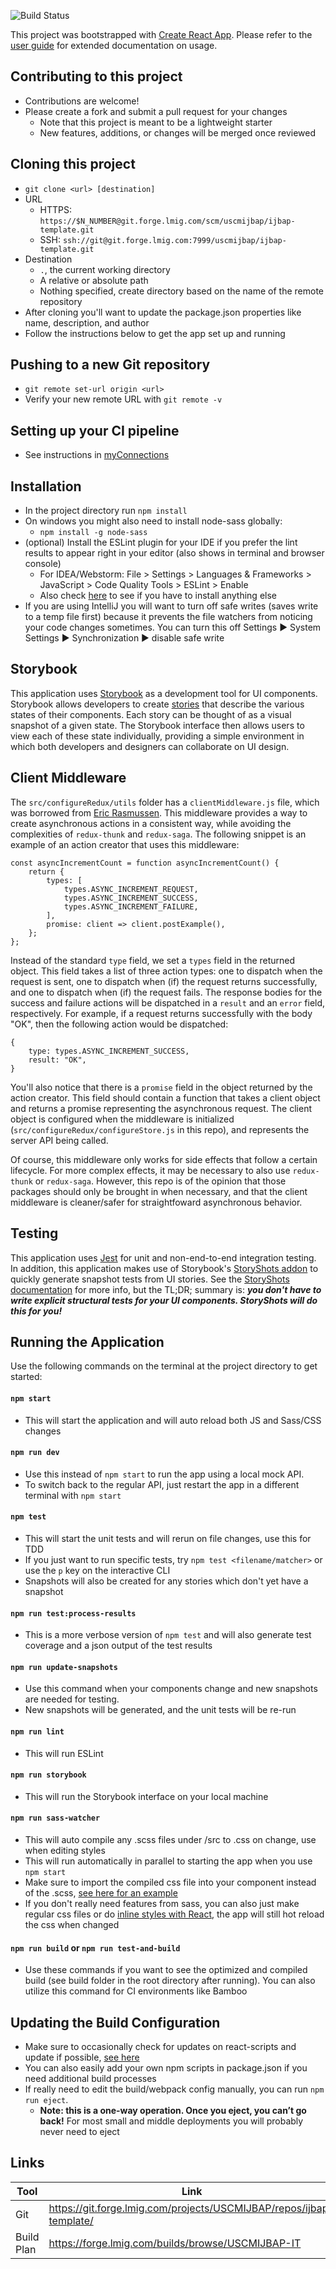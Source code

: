 ![Build Status](https://forge.lmig.com/builds/plugins/servlet/wittified/build-status/USCMIJBAP-IP)

This project was bootstrapped with [Create React App](https://github.com/facebookincubator/create-react-app). Please refer to the [user guide](https://github.com/facebookincubator/create-react-app/blob/master/packages/react-scripts/template/README.md) for extended documentation on usage.

## Contributing to this project
- Contributions are welcome!
- Please create a fork and submit a pull request for your changes
    * Note that this project is meant to be a lightweight starter
    * New features, additions, or changes will be merged once reviewed

## Cloning this project
  - `git clone <url> [destination]`
  - URL
    * HTTPS: `https://$N_NUMBER@git.forge.lmig.com/scm/uscmijbap/ijbap-template.git`
    * SSH: `ssh://git@git.forge.lmig.com:7999/uscmijbap/ijbap-template.git`
  - Destination
    * `.`, the current working directory
    * A relative or absolute path
    * Nothing specified, create directory based on the name of the remote repository
  - After cloning you'll want to update the package.json properties like name, description, and author
  - Follow the instructions below to get the app set up and running

## Pushing to a new Git repository
- `git remote set-url origin <url>`
- Verify your new remote URL with `git remote -v`

## Setting up your CI pipeline
- See instructions in [myConnections](https://myconnections.lmig.com/groups/angularjs/blog/2017/02/17/react-redux-from-code-to-cloud-in-10-minutes)


## Installation
- In the project directory run `npm install`
- On windows you might also need to install node-sass globally:
    * `npm install -g node-sass`
- (optional) Install the ESLint plugin for your IDE if you prefer the lint results to appear right in your editor (also shows in terminal and browser console)
    * For IDEA/Webstorm: File > Settings > Languages & Frameworks > JavaScript > Code Quality Tools > ESLint > Enable
    * Also check [here](https://github.com/facebookincubator/create-react-app/blob/master/packages/react-scripts/template/README.md#displaying-lint-output-in-the-editor) to see if you have to install anything else
- If you are using IntelliJ you will want to turn off safe writes (saves write to a temp file first) because it prevents the file watchers from noticing your code changes sometimes. You can turn this off  Settings ▶ System Settings ▶ Synchronization ▶ disable safe write


## Storybook
This application uses [Storybook](https://storybook.js.org/) as a development tool for UI components.  Storybook allows developers to create
[stories](https://storybook.js.org/basics/writing-stories/) that describe the various states of their components.  Each story can be thought of as a
visual snapshot of a given state.  The Storybook interface then allows users to view each of these state individually, providing a simple environment
in which both developers and designers can collaborate on UI design.

## Client Middleware
The `src/configureRedux/utils` folder has a `clientMiddleware.js` file, which was borrowed from [Eric Rasmussen](https://github.com/erikras/react-redux-universal-hot-example).  This middleware provides a way to create asynchronous actions in a consistent 
way, while avoiding the complexities of `redux-thunk` and `redux-saga`.  The following snippet is an example of an action creator that uses this middleware:

```
const asyncIncrementCount = function asyncIncrementCount() {
    return {
        types: [
            types.ASYNC_INCREMENT_REQUEST,
            types.ASYNC_INCREMENT_SUCCESS,
            types.ASYNC_INCREMENT_FAILURE,
        ],
        promise: client => client.postExample(),
    };
};
```

Instead of the standard `type` field, we set a `types` field in the returned object.  This field takes a list of three action types: one to dispatch when the request is sent, one to dispatch when (if) the request returns successfully, and one to dispatch when (if) the request fails.  The response bodies for the success and failure actions will be dispatched in a `result` and an `error` field, respectively.  For example, if a request returns successfully with the body "OK", then the following action would be dispatched:

```
{
    type: types.ASYNC_INCREMENT_SUCCESS,
    result: "OK",
}
```

You'll also notice that there is a `promise` field in the object returned by the action creator.  This field should contain a function that takes a client 
object and returns a promise representing the asynchronous request.  The client object is configured when the middleware is initialized (`src/configureRedux/configureStore.js` in this repo), and represents the server API being called.

Of course, this middleware only works for side effects that follow a certain lifecycle.  For more complex effects, it may be necessary to also use
`redux-thunk` or `redux-saga`.  However, this repo is of the opinion that those packages should only be brought in when necessary, and that the client middleware
is cleaner/safer for straightfoward asynchronous behavior.


## Testing
This application uses [Jest](https://facebook.github.io/jest/) for unit and non-end-to-end integration testing.  In addition, this application
makes use of Storybook's [StoryShots addon](https://github.com/storybooks/storybook/tree/master/addons/storyshots) to quickly generate snapshot
tests from UI stories.  See the [StoryShots documentation](https://github.com/storybooks/storybook/tree/master/addons/storyshots) for more info, 
but the TL;DR; summary is: **_you don't have to write explicit structural tests for your UI components.  StoryShots will do this for you!_**


## Running the Application
Use the following commands on the terminal at the project directory to get started:

#### `npm start`
- This will start the application and will auto reload both JS and Sass/CSS changes

#### `npm run dev`
- Use this instead of `npm start` to run the app using a local mock API.
- To switch back to the regular API, just restart the app in a different terminal with `npm start`

#### `npm test`
- This will start the unit tests and will rerun on file changes, use this for TDD
- If you just want to run specific tests, try `npm test <filename/matcher>` or use the `p` key on the interactive CLI
- Snapshots will also be created for any stories which don't yet have a snapshot

#### `npm run test:process-results`
- This is a more verbose version of `npm test` and will also generate test coverage and a json output of the test results

#### `npm run update-snapshots`
- Use this command when your components change and new snapshots are needed for testing.
- New snapshots will be generated, and the unit tests will be re-run

#### `npm run lint`
- This will run ESLint

#### `npm run storybook`
- This will run the Storybook interface on your local machine

#### `npm run sass-watcher`
- This will auto compile any .scss files under /src to .css on change, use when editing styles
- This will run automatically in parallel to starting the app when you use `npm start`
- Make sure to import the compiled css file into your component instead of the .scss, [see here for an example](https://github.com/facebookincubator/create-react-app/blob/master/packages/react-scripts/template/README.md#adding-a-stylesheet)
- If you don't really need features from sass, you can also just make regular css files or do [inline styles with React](https://facebook.github.io/react/tips/inline-styles.html), the app will still hot reload the css when changed

#### `npm run build` or `npm run test-and-build`
- Use these commands if you want to see the optimized and compiled build (see build folder in the root directory after running). You can also utilize this command for CI environments like Bamboo


## Updating the Build Configuration
- Make sure to occasionally check for updates on react-scripts and update if possible, [see here](https://github.com/facebookincubator/create-react-app/blob/master/packages/react-scripts/template/README.md#updating-to-new-releases)
- You can also easily add your own npm scripts in package.json if you need additional build processes
- If really need to edit the build/webpack config manually, you can run `npm run eject`.
    * **Note: this is a one-way operation. Once you eject, you can’t go back!** For most small and middle deployments you will probably never need to eject


## Links

| Tool | Link |
| ---- | ---- |
| Git | <https://git.forge.lmig.com/projects/USCMIJBAP/repos/ijbap-template/> |
| Build Plan  | <https://forge.lmig.com/builds/browse/USCMIJBAP-IT> |


<!--| Environment | Status | Plan | App Url |
| ----------- | ------ | ---- | ------- |
| DEV US-EAST-1 | ![CF NP US-East-1 Internal DEV Deployment](https://forge.lmig.com/builds/plugins/servlet/wittified/deploy-status/304153113) | <https://forge.lmig.com/builds/deploy/viewEnvironment.action?id=304153113> | <https://react-redux-starter-development.us-east-1.np.paas.lmig.com/> |
| DEV PDC | ![CF NP PDC Internal DEV Deployment](https://forge.lmig.com/builds/plugins/servlet/wittified/deploy-status/304153112) | <https://forge.lmig.com/builds/deploy/viewEnvironment.action?id=304153112> | <https://react-redux-starter-development.pdc.np.paas.lmig.com/> |-->

